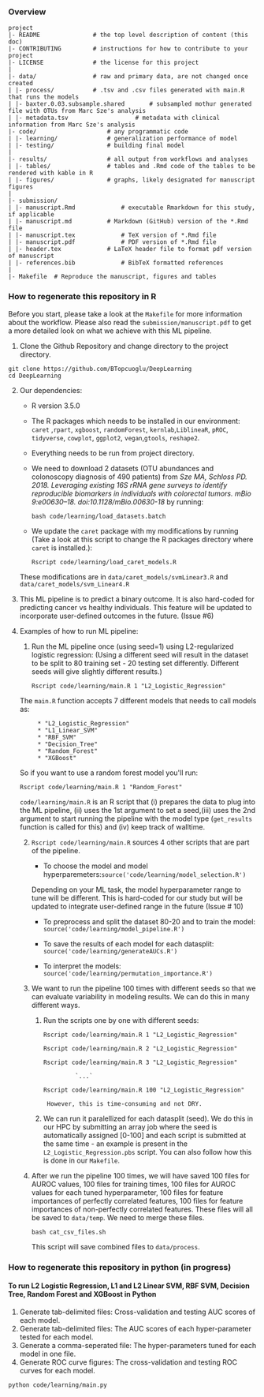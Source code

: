 ### Overview

	project
	|- README         		# the top level description of content (this doc)
	|- CONTRIBUTING    		# instructions for how to contribute to your project
	|- LICENSE         		# the license for this project
	|
	|- data/           		# raw and primary data, are not changed once created
	| |- process/     		# .tsv and .csv files generated with main.R that runs the models
	| |- baxter.0.03.subsample.shared      	# subsampled mothur generated file with OTUs from Marc Sze's analysis
	| |- metadata.tsv     		        # metadata with clinical information from Marc Sze's analysis 		
	|- code/          			# any programmatic code
	| |- learning/    			# generalization performance of model
	| |- testing/     			# building final model
	|
	|- results/        			# all output from workflows and analyses
	| |- tables/      			# tables and .Rmd code of the tables to be rendered with kable in R
	| |- figures/     			# graphs, likely designated for manuscript figures
	|
	|- submission/
	| |- manuscript.Rmd 			# executable Rmarkdown for this study, if applicable
	| |- manuscript.md 			# Markdown (GitHub) version of the *.Rmd file 
	| |- manuscript.tex 			# TeX version of *.Rmd file 
	| |- manuscript.pdf 			# PDF version of *.Rmd file 
	| |- header.tex 			# LaTeX header file to format pdf version of manuscript 
	| |- references.bib 			# BibTeX formatted references 
	|
	|- Makefile	 # Reproduce the manuscript, figures and tables



### How to regenerate this repository in R

Before you start, please take a look at the `Makefile` for more information about the workflow. Please also read the `submission/manuscript.pdf` to get a more detailed look on what we achieve with this ML pipeline.

1. Clone the Github Repository and change directory to the project directory. 

```
git clone https://github.com/BTopcuoglu/DeepLearning
cd DeepLearning
```

2. Our dependencies:

	* R version 3.5.0 
	
	* The R packages which needs to be installed in our environment: `caret` ,`rpart`, `xgboost`, `randomForest`, `kernlab`,`LiblineaR`, `pROC`, `tidyverse`, `cowplot`, `ggplot2`, `vegan`,`gtools`, `reshape2`. 
	
	* Everything needs to be run from project directory.
	
	* We need to download 2 datasets (OTU abundances and colonoscopy diagnosis of 490 patients) from *Sze MA, Schloss PD. 2018. Leveraging existing 16S rRNA gene surveys to identify reproducible biomarkers in individuals with colorectal tumors. mBio 9:e00630–18. doi:10.1128/mBio.00630-18* by running:
	
		```bash code/learning/load_datasets.batch``` 
	
	* We update the `caret` package with my modifications by running (Take a look at this script to change the R packages directory where `caret` is installed.):
	
		```Rscript code/learning/load_caret_models.R``` 
		
	These modifications are in `data/caret_models/svmLinear3.R` and `data/caret_models/svm_Linear4.R`
	
3. This ML pipeline is to predict a binary outcome. It is also hard-coded for predicting cancer vs healthy individuals. This feature will be updated to incorporate user-defined outcomes in the future. (Issue #6)
	
4. Examples of how to run ML pipeline:

	1. Run the ML pipeline once (using seed=1) using L2-regularized logistic regression: (Using a different seed will result in the dataset to be split to 80 training set - 20 testing set differently. Different seeds will give slightly different results.)
	
		```
		Rscript code/learning/main.R 1 "L2_Logistic_Regression"
		```
	
	The `main.R` function accepts 7 different models that needs to call models as:
	
	    	* "L2_Logistic_Regression"
	     	* "L1_Linear_SVM"
	     	* "RBF_SVM"
	     	* "Decision_Tree"
	     	* "Random_Forest" 
	     	* "XGBoost" 
		
	So if you want to use a random forest model you'll run:
	
		
	`Rscript code/learning/main.R 1 "Random_Forest"`
	
	`code/learning/main.R` is an R script that (i) prepares the data to plug into the ML pipeline, (ii) uses the 1st argument to set a seed,(iii) uses the 2nd argument to start running the pipeline with the model type (`get_results` function is called for this) and (iv) keep track of walltime.
	     
	 2. `Rscript code/learning/main.R` sources 4 other scripts that are part of the pipeline. 
	 
	 	* To choose the model and model hyperparemeters:`source('code/learning/model_selection.R')`
		
		Depending on your ML task, the model hyperparameter range to tune will be different. This is hard-coded for our study but will be updated to integrate user-defined range in the future (Issue # 10)
	 
	 	* To preprocess and split the dataset 80-20 and to train the model: `source('code/learning/model_pipeline.R')`
	 
	 	* To save the results of each model for each datasplit: `source('code/learning/generateAUCs.R')`
	 
	 	* To interpret the models: `source('code/learning/permutation_importance.R')`
	
	 3. We want to run the pipeline 100 times with different seeds so that we can evaluate variability in modeling results. We can do this in many different ways. 
	
		1. Run the scripts one by one with different seeds:
	
			```Rscript code/learning/main.R 1 "L2_Logistic_Regression"```
	
			```Rscript code/learning/main.R 2 "L2_Logistic_Regression"```
	
			```Rscript code/learning/main.R 3 "L2_Logistic_Regression"```
			
						`...`
						
			```Rscript code/learning/main.R 100 "L2_Logistic_Regression"```
	
				However, this is time-consuming and not DRY.
	
		2. We can run it paralellized for each datasplit (seed). We do this in our HPC by submitting an array job where the seed is automatically assigned [0-100] and each script is submitted at the same time - an example is present in the `L2_Logistic_Regression.pbs` script. You can also follow how this is done in our `Makefile`.
	
	4. After we run the pipeline 100 times, we will have saved 100 files for AUROC values, 100 files for training times, 100 files for AUROC values for each tuned hyperparameter, 100 files for feature importances of perfectly correlated features, 100 files for feature importances of non-perfectly correlated features. These files will all be saved to `data/temp`. We need to merge these files.
	
		`bash cat_csv_files.sh`
			
	
		This script will save combined files to `data/process`. 
	
	

### How to regenerate this repository in python (in progress)


#### To run L2 Logistic Regression, L1 and L2 Linear SVM, RBF SVM, Decision Tree, Random Forest and XGBoost in Python
1. Generate tab-delimited files: Cross-validation and testing AUC scores of each model.
2. Generate tab-delimited files: The AUC scores of each hyper-parameter tested for each model.
3. Generate a comma-seperated file: The hyper-parameters tuned for each model in one file.
4. Generate ROC curve figures: The cross-validation and testing ROC curves for each model. 

```
python code/learning/main.py
```


